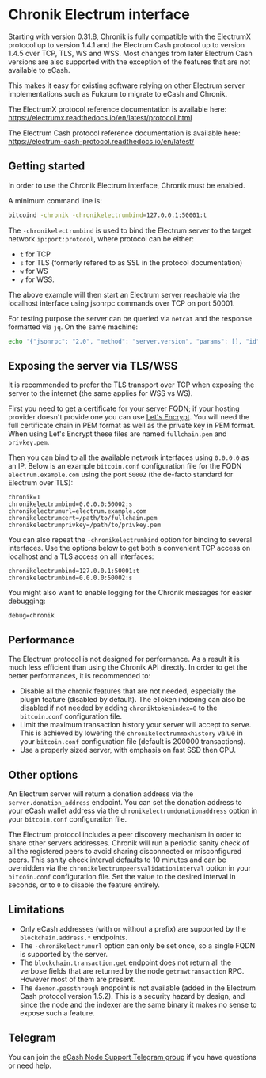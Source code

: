 # Chronik Electrum interface

Starting with version 0.31.8, Chronik is fully compatible with the ElectrumX protocol up to version 1.4.1 and the Electrum Cash protocol up to version 1.4.5 over TCP, TLS, WS and WSS.
Most changes from later Electrum Cash versions are also supported with the exception of the features that are not available to eCash.

This makes it easy for existing software relying on other Electrum server implementations such as Fulcrum to migrate to eCash and Chronik.

The ElectrumX protocol reference documentation is available here:
https://electrumx.readthedocs.io/en/latest/protocol.html

The Electrum Cash protocol reference documentation is available here:
https://electrum-cash-protocol.readthedocs.io/en/latest/

## Getting started

In order to use the Chronik Electrum interface, Chronik must be enabled.

A minimum command line is:

```bash
bitcoind -chronik -chronikelectrumbind=127.0.0.1:50001:t
```

The `-chronikelectrumbind` is used to bind the Electrum server to the target network `ip:port:protocol`, where protocol can be either:
 - `t` for TCP
 - `s` for TLS (formerly refered to as SSL in the protocol documentation)
 - `w` for WS
 - `y` for WSS.

The above example will then start an Electrum server reachable via the localhost interface
using jsonrpc commands over TCP on port 50001.

For testing purpose the server can be queried via `netcat` and the response formatted via `jq`. On the same machine:

```bash
echo '{"jsonrpc": "2.0", "method": "server.version", "params": [], "id": 0}' | nc 127.0.0.1 50001 | jq
```

## Exposing the server via TLS/WSS

It is recommended to prefer the TLS transport over TCP when exposing the server to the internet (the same applies for WSS vs WS).

First you need to get a certificate for your server FQDN; if your hosting provider doesn't provide one you can use [Let's Encrypt](https://letsencrypt.org/). You will need the full certificate chain in PEM format as well as the private key in PEM format.
When using Let's Encrypt these files are named `fullchain.pem` and `privkey.pem`.

Then you can bind to all the available network interfaces using `0.0.0.0` as an IP. Below is an example `bitcoin.conf` configuration file for the FQDN `electrum.example.com` using the port `50002` (the de-facto standard for Electrum over TLS):

```
chronik=1
chronikelectrumbind=0.0.0.0:50002:s
chronikelectrumurl=electrum.example.com
chronikelectrumcert=/path/to/fullchain.pem
chronikelectrumprivkey=/path/to/privkey.pem
```

You can also repeat the `-chronikelectrumbind` option for binding to several interfaces. Use the options below to get both a convenient TCP access on localhost and a TLS access on all interfaces:

```
chronikelectrumbind=127.0.0.1:50001:t
chronikelectrumbind=0.0.0.0:50002:s
```

You might also want to enable logging for the Chronik messages for easier debugging:

```
debug=chronik
```

## Performance

The Electrum protocol is not designed for performance. As a result it is much less efficient than using the Chronik API directly. In order to get the better performances, it is recommended to:
 - Disable all the chronik features that are not needed, especially the plugin feature (disabled by default).
   The eToken indexing can also be disabled if not needed by adding `chroniktokenindex=0` to the `bitcoin.conf` configuration file.
 - Limit the maximum transaction history your server will accept to serve. This is achieved by lowering the `chronikelectrummaxhistory` value in your `bitcoin.conf` configuration file (default is 200000 transactions).
 - Use a properly sized server, with emphasis on fast SSD then CPU.

## Other options

An Electrum server will return a donation address via the `server.donation_address` endpoint. You can set the donation address to your eCash wallet address via the `chronikelectrumdonationaddress` option in your `bitcoin.conf` configuration file.

The Electrum protocol includes a peer discovery mechanism in order to share other servers addresses. Chronik will run a periodic sanity check of all the registered peers to avoid sharing disconnected or misconfigured peers. This sanity check interval defaults to 10 minutes and can be overridden via the `chronikelectrumpeersvalidationinterval` option in your `bitcoin.conf` configuration file. Set the value to the desired interval in seconds, or to `0` to disable the feature entirely.

## Limitations

 - Only eCash addresses (with or without a prefix) are supported by the `blockchain.address.*` endpoints.
 - The `-chronikelectrumurl` option can only be set once, so a single FQDN is supported by the server.
 - The `blockchain.transaction.get` endpoint does not return all the verbose fields that are returned by the node `getrawtransaction` RPC.
   However most of them are present.
 - The `daemon.passthrough` endpoint is not available (added in the Electrum Cash protocol version 1.5.2).
   This is a security hazard by design, and since the node and the indexer are the same binary it makes no sense to expose such a feature.

## Telegram

You can join the [eCash Node Support Telegram group](https://t.me/eCashNode) if you have questions or need help.
